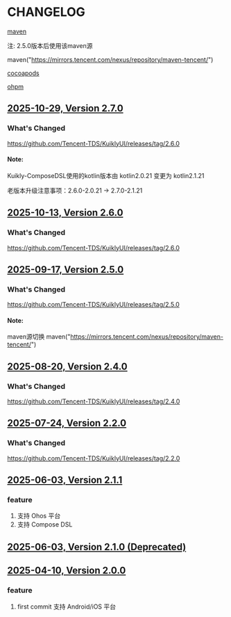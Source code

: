 # CHANGELOG

[maven](https://repo1.maven.org/maven2/com/tencent/kuikly-open/)

注: 2.5.0版本后使用该maven源

maven("https://mirrors.tencent.com/nexus/repository/maven-tencent/")

[cocoapods](https://cocoapods.org/pods/OpenKuiklyIOSRender)

[ohpm](https://ohpm.openharmony.cn/#/cn/detail/@kuikly-open%2Frender)

## [2025-10-29, Version 2.7.0](https://github.com/Tencent-TDS/KuiklyUI/tree/2.7.0)
### What's Changed
https://github.com/Tencent-TDS/KuiklyUI/releases/tag/2.6.0

#### Note:
Kuikly-ComposeDSL使用的kotlin版本由 kotlin2.0.21 变更为 kotlin2.1.21

老版本升级注意事项：2.6.0-2.0.21 -> 2.7.0-2.1.21

## [2025-10-13, Version 2.6.0](https://github.com/Tencent-TDS/KuiklyUI/tree/2.6.0)
### What's Changed
https://github.com/Tencent-TDS/KuiklyUI/releases/tag/2.6.0

## [2025-09-17, Version 2.5.0](https://github.com/Tencent-TDS/KuiklyUI/tree/2.5.0)
### What's Changed
https://github.com/Tencent-TDS/KuiklyUI/releases/tag/2.5.0

#### Note: 
maven源切换 maven("https://mirrors.tencent.com/nexus/repository/maven-tencent/")

## [2025-08-20, Version 2.4.0](https://github.com/Tencent-TDS/KuiklyUI/tree/2.4.0)
### What's Changed
https://github.com/Tencent-TDS/KuiklyUI/releases/tag/2.4.0

## [2025-07-24, Version 2.2.0](https://github.com/Tencent-TDS/KuiklyUI/tree/2.2.0)
### What's Changed
https://github.com/Tencent-TDS/KuiklyUI/releases/tag/2.2.0

## [2025-06-03, Version 2.1.1](https://github.com/Tencent-TDS/KuiklyUI/tree/2.1.1)
### feature
1. 支持 Ohos 平台
2. 支持 Compose DSL

## [2025-06-03, Version 2.1.0 (Deprecated)](https://github.com/Tencent-TDS/KuiklyUI/tree/2.1.0)

## [2025-04-10, Version 2.0.0](https://github.com/Tencent-TDS/KuiklyUI/tree/2.0.0)
### feature
1. first commit 支持 Android/iOS 平台
